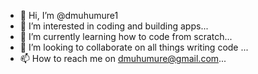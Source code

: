 - 👋 Hi, I’m @dmuhumure1
- 👀 I’m interested in coding and building apps...
- 🌱 I’m currently learning how to code from scratch...
- 💞️ I’m looking to collaborate on all things writing code ...
- 📫 How to reach me on dmuhumure@gmail.com...

<!---
dmuhumure1/dmuhumure1 is a ✨ special ✨ repository because its `README.md` (this file) appears on your GitHub profile.
You can click the Preview link to take a look at your changes.
--->
